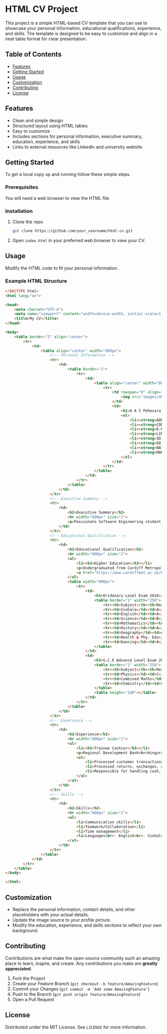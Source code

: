 # HTML CV Project

This project is a simple HTML-based CV template that you can use to showcase your personal information, educational qualifications, experience, and skills. The template is designed to be easy to customize and align in a neat table format for clear presentation.

## Table of Contents
- [Features](#features)
- [Getting Started](#getting-started)
- [Usage](#usage)
- [Customization](#customization)
- [Contributing](#contributing)
- [License](#license)

## Features
- Clean and simple design
- Structured layout using HTML tables
- Easy to customize
- Includes sections for personal information, executive summary, education, experience, and skills
- Links to external resources like LinkedIn and university website

## Getting Started

To get a local copy up and running follow these simple steps.

### Prerequisites

You will need a web browser to view the HTML file.

### Installation

1. Clone the repo
   ```sh
   git clone https://github.com/your_username/html-cv.git
   ```
2. Open `index.html` in your preferred web browser to view your CV.

## Usage

Modify the HTML code to fit your personal information.

### Example HTML Structure

```html
<!DOCTYPE html>
<html lang="en">

<head>
    <meta charset="UTF-8">
    <meta name="viewport" content="width=device-width, initial-scale=1.0">
    <title>My CV</title>
</head>

<body>
    <table border="2" align="center">
        <tr>
            <td>
                <table align="center" width="800px">
                    <!-- Personal Information -->
                    <tr>
                        <td>
                            <table border="1">
                                <tr>
                                    <td>
                                        <table align="center" width="800px">
                                            <tr>
                                                <td rowspan="9" align="center">
                                                    <img src="images/dev.jpg" alt="Profile Image" width="200px" border="3">
                                                </td>
                                                <td>
                                                    <h1>A A S Pehesara Dewashmi</h1>
                                                    <ol>
                                                        <li><strong>ADDRESS: </strong>17 Canal, Silva Road, Hingurakgoda</li>
                                                        <li><strong>CONTACT: </strong>0776790618</li>
                                                        <li><strong>E-MAIL: </strong><a href="mailto:pehesara.dewashmi@gmail.com">pehesara.dewashmi@gmail.com</a></li>
                                                        <li><strong>LINKEDIN: </strong><a href="https://www.linkedin.com/in/pehesara-dewashmi-2059572a2">Pehesara Dewashmi</a></li>
                                                        <li><strong>ID: </strong>200261901713</li>
                                                        <li><strong>DATE OF BIRTH: </strong>2002-04-28</li>
                                                        <li><strong>NATIONALITY: </strong>Sri Lankan</li>
                                                        <li><strong>MARITAL STATUS: </strong>Single</li>
                                                    </ol>
                                                </td>
                                            </tr>
                                        </table>
                                    </td>
                                </tr>
                            </table>
                        </td>
                    </tr>
                    <!-- Executive Summary -->
                    <tr>
                        <td>
                            <h2>Executive Summary</h2>
                            <hr width="800px" size="2">
                            <p>Passionate Software Engineering student at Cardiff Metropolitan University. Proficient in various programming languages including Java, Python, and JavaScript. Experienced in software development methodologies. Enthusiastic about problem-solving and learning new technologies. Dedicated team player with strong communication skills. Committed to delivering high-quality solutions.</p>
                        </td>
                    </tr>
                    <!-- Educational Qualification -->
                    <tr>
                        <td>
                            <h2>Educational Qualification</h2>
                            <hr width="800px" size="2">
                            <ul>
                                <li><h3>Higher Education</h3></li>
                                <p>Undergraduated from Cardiff Metropolitan University UK, BSc Software Engineering</p>
                                <a href="https://www.cardiffmet.ac.uk/Pages/default.aspx">Cardiff Metropolitan University - United Kingdom</a>
                            </ul>
                            <table width="800px">
                                <tr>
                                    <td>
                                        <h3>Oridanary Level Exam 2018</h3>
                                        <table border="1" width="250">
                                            <tr><th>Subject</th><th>Result</th></tr>
                                            <tr><td>Sinhala</td><td>A</td></tr>
                                            <tr><td>English</td><td>A</td></tr>
                                            <tr><td>Science</td><td>B</td></tr>
                                            <tr><td>Mathematics</td><td>A</td></tr>
                                            <tr><td>History</td><td>A</td></tr>
                                            <tr><td>Geography</td><td>A</td></tr>
                                            <tr><td>Health & Phy. Edu</td><td>A</td></tr>
                                            <tr><td>Dancing</td><td>A</td></tr>
                                        </table>
                                    </td>
                                    <td>
                                        <h3>G.C.E Advance Level Exam 2022/23</h3>
                                        <table border="1" width="250">
                                            <tr><th>Subject</th><th>Result</th></tr>
                                            <tr><td>Physics</td><td>C</td></tr>
                                            <tr><td>Combined Maths</td><td>B</td></tr>
                                            <tr><td>Chemistry</td><td>S</td></tr>
                                        </table>
                                        <table height="140"></table>
                                    </td>
                                </tr>
                            </table>
                        </td>
                    </tr>
                    <!-- Experience -->
                    <tr>
                        <td>
                            <h2>Experience</h2>
                            <hr width="800px" size="2">
                            <ul>
                                <li><h3>Trainee Cashier</h3></li>
                                <p>Regional Development Bank<br>Hingurakgoda<br>2023 April - 2023 October</p>
                                <ul>
                                    <li>Processed customer transactions accurately and efficiently in a fast-paced retail environment.</li>
                                    <li>Processed returns, exchanges, and refunds in accordance with company policy.</li>
                                    <li>Responsible for handling cash, check, and credit card payments.</li>
                                </ul>
                            </ul>
                        </td>
                    </tr>
                    <!-- Skills -->
                    <tr>
                        <td>
                            <h2>Skills</h2>
                            <hr width="800px" size="2">
                            <ul>
                                <li>Communication skills</li>
                                <li>Teamwork/Collaboration</li>
                                <li>Time management</li>
                                <li>Languages<br>- English<br>- Sinhala</li>
                            </ul>
                        </td>
                    </tr>
                </table>
            </td>
        </tr>
    </table>
</body>

</html>
```

## Customization

- Replace the personal information, contact details, and other placeholders with your actual details.
- Update the image source to your profile picture.
- Modify the education, experience, and skills sections to reflect your own background.

## Contributing

Contributions are what make the open-source community such an amazing place to learn, inspire, and create. Any contributions you make are **greatly appreciated**.

1. Fork the Project
2. Create your Feature Branch (`git checkout -b feature/AmazingFeature`)
3. Commit your Changes (`git commit -m 'Add some AmazingFeature'`)
4. Push to the Branch (`git push origin feature/AmazingFeature`)
5. Open a Pull Request

## License

Distributed under the MIT License. See `LICENSE` for more information.
